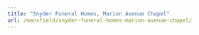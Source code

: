 ```yaml
---
title: "Snyder Funeral Homes, Marion Avenue Chapel"
url: /mansfield/snyder-funeral-homes-marion-avenue-chapel/
---
```

